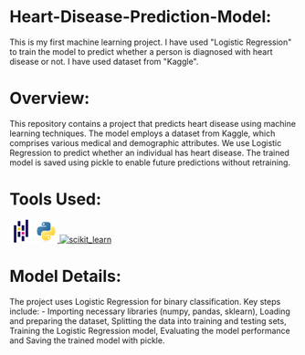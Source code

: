 <h1>Heart-Disease-Prediction-Model:</h1>
This is my first machine learning project. I have used "Logistic Regression" to train the model to predict whether a person is diagnosed with heart disease or not.  I have used dataset from "Kaggle".  

<h1>Overview:</h1>
This repository contains a project that predicts heart disease using machine learning techniques. The model employs a dataset from Kaggle, which comprises various medical and demographic attributes. We use Logistic Regression to predict whether an individual has heart disease. The trained model is saved using pickle to enable future predictions without retraining.

<h1>Tools Used:</h1>
<p><img src="https://raw.githubusercontent.com/devicons/devicon/2ae2a900d2f041da66e950e4d48052658d850630/icons/pandas/pandas-original.svg" alt="pandas" width="40" height="40"/> </a> <a href="https://www.python.org" target="_blank" rel="noreferrer"> <img src="https://raw.githubusercontent.com/devicons/devicon/master/icons/python/python-original.svg" alt="python" width="40" height="40"/> </a> <a href="https://scikit-learn.org/" target="_blank" rel="noreferrer"> <img src="https://upload.wikimedia.org/wikipedia/commons/0/05/Scikit_learn_logo_small.svg" alt="scikit_learn" width="40" height="40"/> </a> </p></p>

<h1>Model Details:</h1>
The project uses Logistic Regression for binary classification. Key steps include:
- Importing necessary libraries (numpy, pandas, sklearn), Loading and preparing the dataset, Splitting the data into training and testing sets, Training the Logistic Regression model, Evaluating the model performance and Saving the trained model with pickle.

